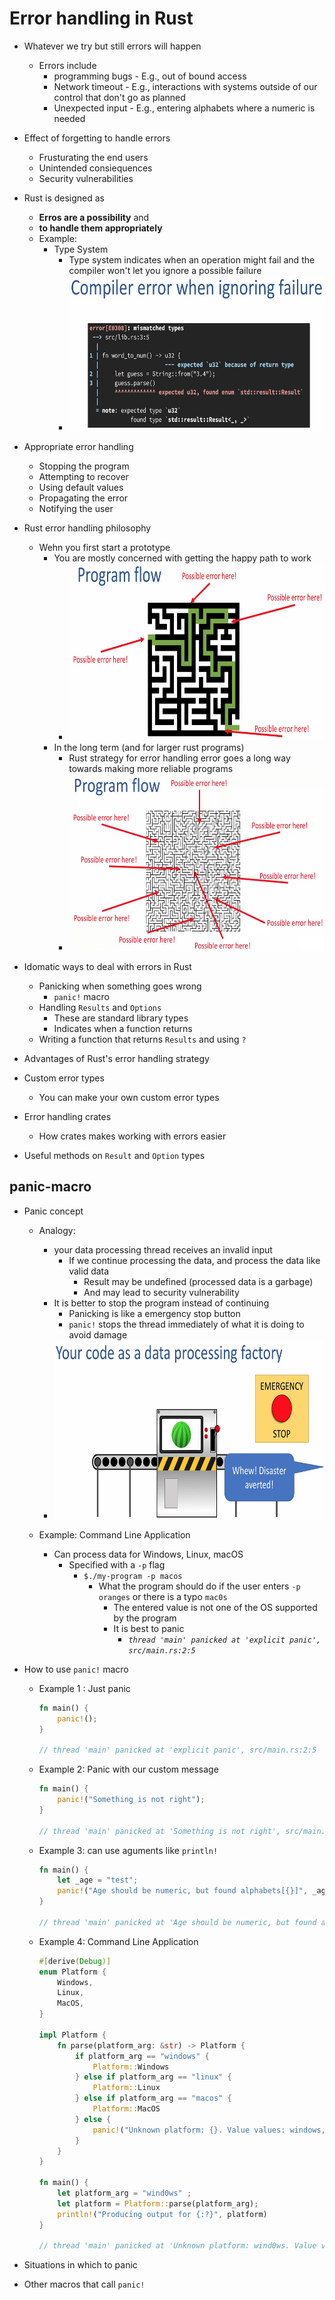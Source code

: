 # Error handling in Rust

- Whatever we try but still errors will happen
  - Errors include
    - programming bugs - E.g., out of bound access
    - Network timeout - E.g., interactions with systems outside of our control that don't go as planned
    - Unexpected input - E.g., entering alphabets where a numeric is needed
- Effect of forgetting to handle errors
  - Frusturating the end users
  - Unintended consiequences
  - Security vulnerabilities
- Rust is designed as
  - **Erros are a possibility** and
  - **to handle them appropriately**
  - Example:
    - Type System
      - Type system indicates when an operation might fail and the compiler won't let you ignore a possible failure
      - <img src="images/TypeSystem_Err_1.png"  width="542" height="248">

- Appropriate error handling
  - Stopping the program
  - Attempting to recover
  - Using default values
  - Propagating the error
  - Notifying the user

- Rust error handling philosophy
  - Wehn you first start a prototype
    - You are mostly concerned with getting the happy path to work
      - <img src="images/Rust_Err_Handling_Philosophy_1.png"  width="596" height="283">
    - In the long term (and for larger rust programs)
      - Rust strategy for error handling error goes a long way towards making more reliable programs
      - <img src="images/Rust_Err_Handling_Philosophy_2.png"  width="596" height="283">

- Idomatic ways to deal with errors in Rust
  - Panicking when something goes wrong
    - `panic!` macro
  - Handling `Results` and `Options`
    - These are standard library types
    - Indicates when a function returns
  - Writing a function that returns `Results` and using `?`
- Advantages of Rust's error handling strategy
- Custom error types
  - You can make your own custom error types
- Error handling crates
  - How crates makes working with errors easier
- Useful methods on `Result` and `Option` types

## panic-macro

- Panic concept
  - Analogy:
    - your data processing thread receives an invalid input
      - If we continue processing the data, and process the data like valid data
        - Result may be undefined (processed data is a garbage)
        - And may lead to security vulnerability
    - It is better to stop the program instead of continuing
      - Panicking is like a emergency stop button
      - `panic!` stops the thread immediately of what it is doing to avoid damage
    - <img src="images/panic_macro_1.png"  width="602" height="286">

  - Example: Command Line Application
    - Can process data for Windows, Linux, macOS
      - Specified with a `-p` flag
        - `$./my-program -p macos`
          - What the program should do if the user enters `-p oranges` or there is a typo `mac0s`
            - The entered value is not one of the OS supported by the program
            - It is best to panic
              - *`thread 'main' panicked at 'explicit panic', src/main.rs:2:5`*

- How to use `panic!` macro

  - Example 1 : Just panic

    ```rust
    fn main() {
        panic!();
    }

    // thread 'main' panicked at 'explicit panic', src/main.rs:2:5
    ```

  - Example 2: Panic with our custom message

    ```rust
    fn main() {
        panic!("Something is not right");
    }

    // thread 'main' panicked at 'Something is not right', src/main.rs:2:5
    ```

  - Example 3: can use aguments like `println!`

    ```rust
    fn main() {
        let _age = "test";
        panic!("Age should be numeric, but found alphabets[{}]", _age);
    }

    // thread 'main' panicked at 'Age should be numeric, but found alphabets[test]', src/main.rs:3:5
    ```

  - Example 4: Command Line Application

    ```rust
    #[derive(Debug)]
    enum Platform {
        Windows,
        Linux,
        MacOS,
    }

    impl Platform {
        fn parse(platform_arg: &str) -> Platform {
            if platform_arg == "windows" {
                Platform::Windows
            } else if platform_arg == "linux" {
                Platform::Linux
            } else if platform_arg == "macos" {
                Platform::MacOS
            } else {
                panic!("Unknown platform: {}. Value values: windows, linux, macos", platform_arg);
            }
        }
    }

    fn main() {
        let platform_arg = "wind0ws" ;
        let platform = Platform::parse(platform_arg);
        println!("Producing output for {:?}", platform)
    }

    // thread 'main' panicked at 'Unknown platform: wind0ws. Value values: windows, linux, macos', src/main.rs:17:13
    ```

- Situations in which to panic
- Other macros that call `panic!`
